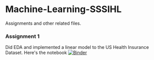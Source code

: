 # Machine-Learning-SSSIHL
Assignments and other related files.


### Assignment 1
Did EDA and implemented a linear model to the US Health Insurance Dataset. Here's the notebook
[![Binder](https://mybinder.org/badge_logo.svg)](https://mybinder.org/v2/gh/Siddhu-26/MDSC201-Machine-Learning-SSSIHL/blob/master/Assignment%201%20(Health%20Insurance%20Dataset).ipynb/main)
